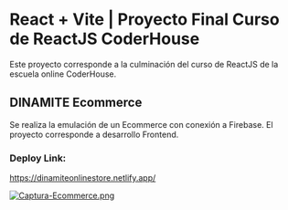 # React + Vite | Proyecto Final Curso de ReactJS CoderHouse

Este proyecto corresponde a la culminación del curso de ReactJS de la escuela online CoderHouse.

## DINAMITE Ecommerce
Se realiza la emulación de un Ecommerce con conexión a Firebase.
El proyecto corresponde a desarrollo Frontend.

### Deploy Link:
https://dinamiteonlinestore.netlify.app/


[![Captura-Ecommerce.png](https://i.postimg.cc/VLVF8R50/Dinamite-Online-Store.png)](https://postimg.cc/jLyf6yHR)